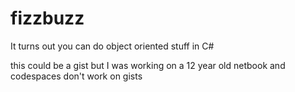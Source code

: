 # fizzbuzz
It turns out you can do object oriented stuff in C#

this could be a gist but I was working on a 12 year old netbook and codespaces don't work on gists
